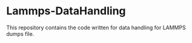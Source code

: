 # Lammps-DataHandling
This repository contains the code written for data handling for LAMMPS dumps file.
